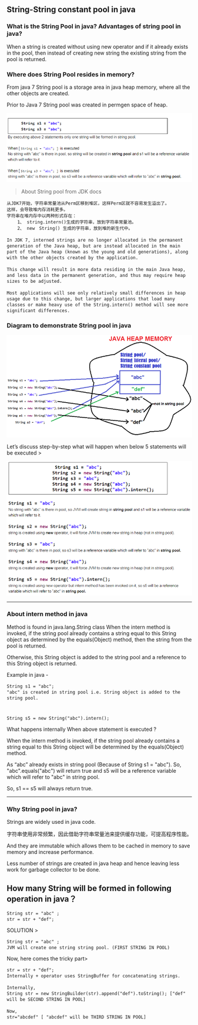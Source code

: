 ## String-String constant pool in java


### What is the String Pool in java? Advantages of string pool in java?
When a string is created without using new operator and if it already exists in the pool, then instead of creating new string the existing string from the pool is returned.

### Where does String Pool resides in memory?
From java 7 String pool is a storage area in java heap memory, where all the other objects are created. 

Prior to Java 7 String pool was created in permgen space of heap.   

![](img/string-pool.png)


> About String pool from JDK docs
	
	从JDK7开始，字符串常量池从Perm区移到堆区，这样Perm区就不容易发生溢出了。
	这样，会导致堆内存消耗更多。
	字符串在堆内存中以两种形式存在：
		1、 string.intern()生成的字符串，放到字符串常量池。
		2、 new　String() 生成的字符串，放到堆的新生代中。
	
	In JDK 7, interned strings are no longer allocated in the permanent generation of the Java heap, but are instead allocated in the main part of the Java heap (known as the young and old generations), along with the other objects created by the application. 
	
	This change will result in more data residing in the main Java heap, and less data in the permanent generation, and thus may require heap sizes to be adjusted. 

	Most applications will see only relatively small differences in heap usage due to this change, but larger applications that load many classes or make heavy use of the String.intern() method will see more significant differences.

### Diagram to demonstrate String pool in java
![](img/string-pool2.png)


Let’s discuss step-by-step what will happen when below 5 statements will be executed >

![](img/string-pool3.png)

---
### About intern method in java
Method is found in java.lang.String class
When the intern method is invoked, if the string pool already contains a string equal to this String object as determined by the equals(Object) method, then the string from the pool is returned. 

Otherwise, this String object is added to the string pool and a reference to this String object is returned.

Example in java -

	String s1 = "abc";    
	"abc" is created in string pool i.e. String object is added to the string pool.

#
	String s5 = new String("abc").intern();   
What happens internally When above statement is executed ?   

When the intern method is invoked, if the string pool already contains a string equal to this String object will be determined by the equals(Object) method.

As “abc” already exists in string pool (Because of  String s1 = "abc").
So, "abc".equals("abc") will return true and s5 will be a reference variable which will refer to "abc" in string pool.

So, s1 == s5 will always return true.

---

### Why String pool in java?
Strings are widely used in java code. 

字符串使用非常频繁，因此借助字符串常量池来提供缓存功能，可提高程序性能。

And they are immutable which allows them to be cached in memory to save memory and increase performance. 

Less number of strings are created in java heap and hence leaving less work for garbage collector to be done.


## How many String will be formed in following operation in java？
	String str = "abc" ; 
	str = str + "def";

SOLUTION >

	String str = "abc" ; 
	JVM will create one string string pool. (FIRST STRING IN POOL)

Now, here comes the tricky part> 

	str = str + "def";
	Internally + operator uses StringBuffer for concatenating strings.
	
	Internally, 
	String str = new StringBuilder(str).append("def").toString(); ["def" will be SECOND STRING IN POOL]
	
	Now, 
	str="abcdef" [ "abcdef" will be THIRD STRING IN POOL]